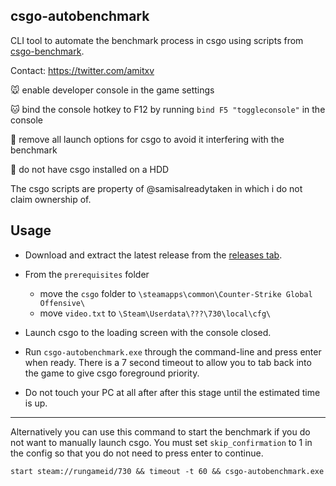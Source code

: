 ## csgo-autobenchmark

CLI tool to automate the benchmark process in csgo using scripts from [csgo-benchmark](https://github.com/samisalreadytaken/csgo-benchmark).

Contact: https://twitter.com/amitxv

🐭 enable developer console in the game settings

🐱 bind the console hotkey to F12 by running ``bind F5 "toggleconsole"`` in the console

🐰 remove all launch options for csgo to avoid it interfering with the benchmark

🐶 do not have csgo installed on a HDD

The csgo scripts are property of @samisalreadytaken in which i do not claim ownership of.

## Usage

- Download and extract the latest release from the [releases tab](https://github.com/amitxv/csgo-autobenchmark/releases).

- From the ``prerequisites`` folder
    - move the ``csgo`` folder to ``\steamapps\common\Counter-Strike Global Offensive\``
    - move ``video.txt`` to ``\Steam\Userdata\???\730\local\cfg\``

- Launch csgo to the loading screen with the console closed.

- Run ``csgo-autobenchmark.exe`` through the command-line and press enter when ready. There is a 7 second timeout to allow you to tab back into the game to give csgo foreground priority.

- Do not touch your PC at all after after this stage until the estimated time is up.

---

Alternatively you can use this command to start the benchmark if you do not want to manually launch csgo. You must set ``skip_confirmation`` to 1 in the config so that you do not need to press enter to continue.
```
start steam://rungameid/730 && timeout -t 60 && csgo-autobenchmark.exe
```

